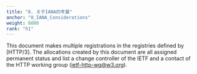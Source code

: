 ```yaml
---
title: "8. 关于IANA的考量"
anchor: "8_IANA_Considerations"
weight: 8000
rank: "h1"
---
```


This document makes multiple registrations in the registries defined by [HTTP/3]. The allocations created by this document are all assigned permanent status and list a change controller of the IETF and a contact of the HTTP working group (ietf-http-wg@w3.org).
